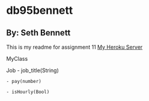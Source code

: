 # db95bennett
## By: Seth Bennett
This is my readme for assignment 11
[My Heroku Server](https://db95bennett.herokuapp.com/)

MyClass

Job
    - job_title(String)
    
    - pay(number)
    
    - isHourly(Bool)
